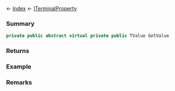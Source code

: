← [Index](Api-Index) ← [ITerminalProperty<TValue>](Sandbox.ModAPI.Interfaces.ITerminalProperty`1)

### Summary

```csharp
private public abstract virtual private public TValue GetValue
```

### Returns

### Example

### Remarks


